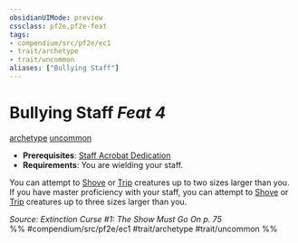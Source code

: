 ```yaml
---
obsidianUIMode: preview
cssclass: pf2e,pf2e-feat
tags:
- compendium/src/pf2e/ec1
- trait/archetype
- trait/uncommon
aliases: ["Bullying Staff"]
---
```

# Bullying Staff  *Feat 4*  
[archetype](../../rules/traits/archetype.md)  [uncommon](../../rules/traits/uncommon.md)  

- **Prerequisites**: [Staff Acrobat Dedication](staff-acrobat-dedication-ec1.md)
- **Requirements**: You are wielding your staff.

You can attempt to [Shove](../../rules/actions/shove.md) or [Trip](../../rules/actions/trip.md) creatures up to two sizes larger than you. If you have master proficiency with your staff, you can attempt to [Shove](../../rules/actions/shove.md) or [Trip](../../rules/actions/trip.md) creatures up to three sizes larger than you.

*Source: Extinction Curse #1: The Show Must Go On p. 75*  
%% #compendium/src/pf2e/ec1 #trait/archetype #trait/uncommon %%